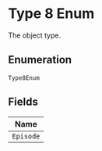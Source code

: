 
# Type 8 Enum

The object type.

## Enumeration

`Type8Enum`

## Fields

| Name |
|  --- |
| `Episode` |

